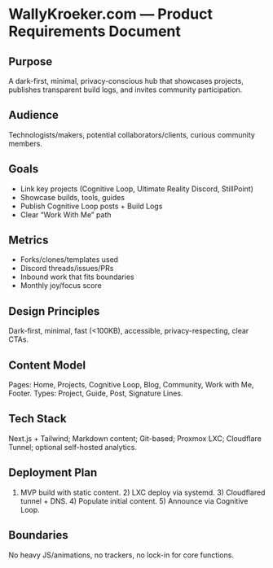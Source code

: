 # WallyKroeker.com — Product Requirements Document

## Purpose
A dark-first, minimal, privacy-conscious hub that showcases projects, publishes transparent build logs, and invites community participation.

## Audience
Technologists/makers, potential collaborators/clients, curious community members.

## Goals
- Link key projects (Cognitive Loop, Ultimate Reality Discord, StillPoint)
- Showcase builds, tools, guides
- Publish Cognitive Loop posts + Build Logs
- Clear “Work With Me” path

## Metrics
- Forks/clones/templates used
- Discord threads/issues/PRs
- Inbound work that fits boundaries
- Monthly joy/focus score

## Design Principles
Dark-first, minimal, fast (<100KB), accessible, privacy-respecting, clear CTAs.

## Content Model
Pages: Home, Projects, Cognitive Loop, Blog, Community, Work with Me, Footer.
Types: Project, Guide, Post, Signature Lines.

## Tech Stack
Next.js + Tailwind; Markdown content; Git-based; Proxmox LXC; Cloudflare Tunnel; optional self-hosted analytics.

## Deployment Plan
1) MVP build with static content. 2) LXC deploy via systemd. 3) Cloudflared tunnel + DNS. 4) Populate initial content. 5) Announce via Cognitive Loop.

## Boundaries
No heavy JS/animations, no trackers, no lock-in for core functions.
